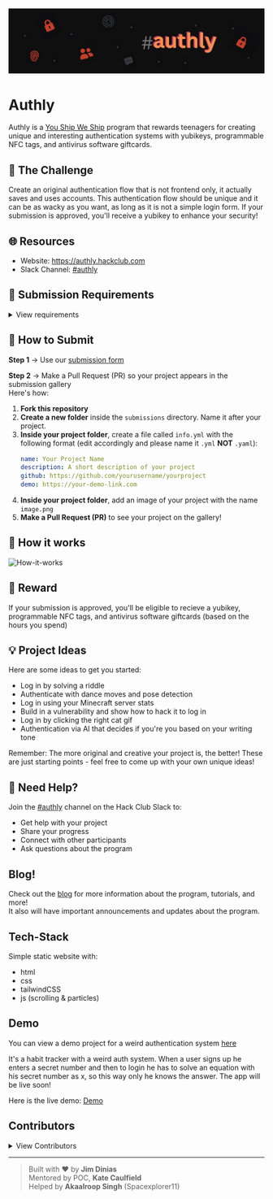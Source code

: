 ![Banner](static/logo/banner-authly.png)
---

# Authly

Authly is a [You Ship We Ship](https://ysws.hackclub.com) program that rewards teenagers for creating unique and
interesting authentication systems with yubikeys, programmable NFC tags, and antivirus software giftcards.

## 🎯 The Challenge

Create an original authentication flow that is not frontend only, it actually saves and uses accounts.
This authentication flow should be unique and it can be as wacky as you want, as long as it is not a simple login form.
If your submission is approved, you'll receive a yubikey to enhance your security!

## 🌐 Resources

- Website: https://authly.hackclub.com
- Slack Channel: [#authly](https://hackclub.slack.com/archives/C0963JU3CSD)

## 📝 Submission Requirements

<details>
<summary>View requirements</summary>

1. **Self-Written**: Your program must be self-written and should not use any plug & play framework such as Firebase,
   Supabase, Clerk etc
2. **Unique Authentication Flow**: The authentication flow should be unique and not a simple login form. It can be as
   creative as you want, but it should not be frontend only.
   It **cannot** be a simple login form, it should be something that is not commonly seen in other authentication flows.
3. **Originality**: It must not be a remake of an existing authentication flow or someone else's.
4. **Open Source**: Your code must be open source and available on GitHub.
5. **Documentation**: Your code must be well documented and easy to understand. You should also be able to explain your
   code and the authentication flow in detail.
6. **Fully Functional**: Your app must work for multiple users - not just a demo for one person. No frontend-only stuff.
   Real users, real accounts. It’s okay to use simple session/cookie tools (like Flask or Express sessions).
7. **Coding Time Tracking**:  You must track all your coding time using Hackatime. A minimum of 6-10 hours of logged
   development time is required for your submission to be eligible.

</details>

## 📝 How to Submit
**Step 1** -> Use our [submission form](https://airtable.com/appLMKxJKjiqcNlSg/pagXLkgh6iPYS2hpD/form)

**Step 2** → Make a Pull Request (PR) so your project appears in the submission gallery  
Here's how:

1. **Fork this repository**
2. **Create a new folder** inside the `submissions` directory. Name it after your project.
3. **Inside your project folder**, create a file called `info.yml` with the following format (edit accordingly and please name it `.yml` **NOT** `.yaml`):
   ```yaml
   name: Your Project Name
   description: A short description of your project
   github: https://github.com/yourusername/yourproject
   demo: https://your-demo-link.com
4. **Inside your project folder**, add an image of your project with the name `image.png`
5. **Make a Pull Request (PR)** to see your project on the gallery!

## 🚀 How it works

![How-it-works](static/imgs/how-it-works.png)

## 🎁 Reward

If your submission is approved, you'll be eligible to recieve a yubikey, programmable NFC tags, and antivirus software giftcards (based on the hours you spend)

## 💡 Project Ideas

Here are some ideas to get you started:

- Log in by solving a riddle
- Authenticate with dance moves and pose detection
- Log in using your Minecraft server stats
- Build in a vulnerability and show how to hack it to log in
- Log in by clicking the right cat gif
- Authentication via AI that decides if you're you based on your writing tone

Remember: The more original and creative your project is, the better! These are just starting points - feel free to come
up with your own unique ideas!

## 🤝 Need Help?

Join the [#authly](https://hackclub.slack.com/archives/authly) channel on the Hack Club Slack to:

- Get help with your project
- Share your progress
- Connect with other participants
- Ask questions about the program

## Blog!
Check out the [blog](https://authly.hackclub.com/blog) for more information about the program, tutorials, and more!  
It also will have important announcements and updates about the program.

## Tech-Stack

Simple static website with:

- html
- css
- tailwindCSS
- js (scrolling & particles)

## Demo

You can view a demo project for a weird authentication
system [here](https://github.com/jimmydin7/auth-ysws/tree/main/demo)

It's a habit tracker with a weird auth system. When a user signs up he enters a secret number and then to login he has
to solve an equation with his secret number as x, so this way only he knows the answer.
The app will be live soon!

Here is the live demo: [Demo]( https://jimdiet.pythonanywhere.com/)

## Contributors

<details>
  <summary>View Contributors</summary>
  <ul>
    <li><a href="https://github.com/jimmydin7">jimmydin7</a> (main page + tutorials JSON + demo + intro animation)</li>
    <li><a href="https://github.com/Spacexplorer11">Spacexplorer11</a> (A lot - check commits for more info)</li>
    <li><a href="https://github.com/twonfi">twonfi</a> (small typo)</li>
    <li><a href="https://github.com/yehorscode">yehorscode</a> (logo variations)</li>
  </ul>
</details>


---

> Built with ❤️ by **Jim Dinias**  
> Mentored by POC, **Kate Caulfield**  
> Helped by **Akaalroop Singh** (Spacexplorer11)  
